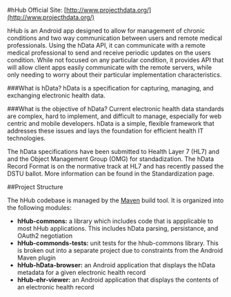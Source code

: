 #hHub
Official Site: [http://www.projecthdata.org/](http://www.projecthdata.org/)

hHub is an Android app designed to allow for management of chronic conditions and two way communication between users
and remote medical professionals. Using the hData API, it can communicate with a remote medical professional to send
and receive periodic updates on the users condition. While not focused on any particular condition, it provides API
that will allow client apps easily communicate with the remote servers, while only needing to worry about their
particular implementation characteristics.

###What is hData?
hData is a specification for capturing, managing, and exchanging electronic health data.

###What is the objective of hData?
Current electronic health data standards are complex, hard to implement, and difficult to manage, especially for
web centric and mobile developers. hData is a simple, flexible framework that addresses these issues and lays the
foundation for efficient health IT technologies.

The hData specifications have been submitted to Health Layer 7 (HL7) and and the Object Management Group (OMG) for
standadization. The hData Record Format is on the normative track at HL7 and has recently passed the DSTU ballot.
More information can be found in the Standardization page.

##Project Structure

The hHub codebase is managed by the [Maven](http://maven.apache.org//) build tool. It is organized into the following
modules:

*   **hHub-commons:**  a library which includes code that is appplicable to most hHub applications.  This includes hData
    parsing, persistance, and OAuth2 negotiation
*   **hHub-commonds-tests:** unit tests for the hhub-commons library.  This is broken out into a separate project due to
    constraints from the Android Maven plugin
*   **hHub-hData-browser:** an Android application that displays the hData metadata for a given electronic health record
*   **hHub-ehr-viewer:** an Android application that displays the contents of an electronic health record

